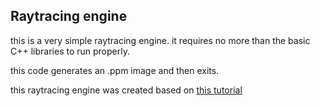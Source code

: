 ## Raytracing engine

this is a very simple raytracing engine.
it requires no more than the basic C++ libraries to run properly.

this code generates an .ppm image and then exits.

this raytracing engine was created based on [this tutorial](https://github.com/ssloy/tinyraytracer/wiki/Part-1:-understandable-raytracing)